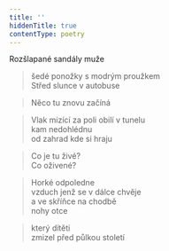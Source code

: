 ```yaml
---
title: ''
hiddenTitle: true
contentType: poetry
---
```


>   

  

>   

  

Rozšlapané sandály muže

> šedé ponožky s modrým proužkem  
> Střed slunce v autobuse

  

> Něco tu znovu začíná

  

> Vlak mizící za poli obilí v tunelu  
> kam nedohlédnu  
> od zahrad kde si hraju

  

> Co je tu živé?  
> Co oživené?

  

> Horké odpoledne  
> vzduch jenž se v dálce chvěje  
> a ve skříňce na chodbě  
> nohy otce

  

> který dítěti  
> zmizel před půlkou století
